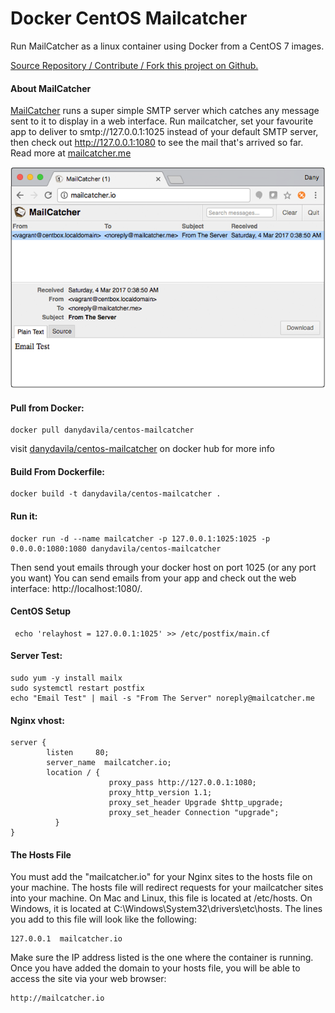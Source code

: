 # Docker CentOS Mailcatcher

Run MailCatcher as a linux container using Docker from a CentOS 7 images.

[Source Repository / Contribute / Fork this project on Github.](https://github.com/danydavila/centos-mailcatcher)

#### About MailCatcher
[MailCatcher](https://mailcatcher.me/) runs a super simple SMTP server which catches any message sent to it to display in a web interface. Run mailcatcher, set your favourite app to deliver to smtp://127.0.0.1:1025 instead of your default SMTP server, then check out http://127.0.0.1:1080 to see the mail that's arrived so far. Read more at [mailcatcher.me](https://mailcatcher.me/)     

![MailCatcher Preview](https://raw.githubusercontent.com/danydavila/centos-mailcatcher/master/mailcatcher-preview.png)

#### Pull from Docker:     

    docker pull danydavila/centos-mailcatcher

visit [danydavila/centos-mailcatcher](https://hub.docker.com/r/danydavila/centos-mailcatcher/) on docker hub for more info

#### Build From Dockerfile:

    docker build -t danydavila/centos-mailcatcher .


#### Run it:

    docker run -d --name mailcatcher -p 127.0.0.1:1025:1025 -p 0.0.0.0:1080:1080 danydavila/centos-mailcatcher

Then send yout emails through your docker host on port 1025 (or any port you want)
You can send emails from your app and check out the web interface: http://localhost:1080/.

#### CentOS Setup

     echo 'relayhost = 127.0.0.1:1025' >> /etc/postfix/main.cf

#### Server Test:


    sudo yum -y install mailx
    sudo systemctl restart postfix
    echo "Email Test" | mail -s "From The Server" noreply@mailcatcher.me

#### Nginx vhost:
    server {
		    listen     80;
		    server_name  mailcatcher.io;
		    location / {
		                  proxy_pass http://127.0.0.1:1080;
		                  proxy_http_version 1.1;
		                  proxy_set_header Upgrade $http_upgrade;
		                  proxy_set_header Connection "upgrade";
		      }
    }
#### The Hosts File
 You must add the "mailcatcher.io" for your Nginx sites to the hosts file on your machine. The hosts file will redirect requests for your mailcatcher sites into your machine. On Mac and Linux, this file is located at /etc/hosts. On Windows, it is located at C:\Windows\System32\drivers\etc\hosts. The lines you add to this file will look like the following:

    127.0.0.1  mailcatcher.io

Make sure the IP address listed is the one where the container is running. Once you have added the domain to your hosts file, you will be able to access the site via your web browser:

    http://mailcatcher.io